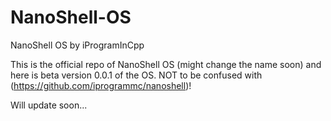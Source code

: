 # NanoShell-OS
NanoShell OS by iProgramInCpp

This is the official repo of NanoShell OS (might change the name soon) and here is beta version 0.0.1 of the OS.
NOT to be confused with (https://github.com/iprogrammc/nanoshell)!

Will update soon...
